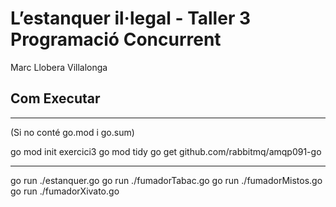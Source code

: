 # L’estanquer il·legal - Taller 3 Programació Concurrent

Marc Llobera Villalonga

## Com Executar

-----------------------------------------------

(Si no conté go.mod i go.sum)

go mod init exercici3
go mod tidy
go get github.com/rabbitmq/amqp091-go

-----------------------------------------------

go run ./estanquer.go
go run ./fumadorTabac.go
go run ./fumadorMistos.go
go run ./fumadorXivato.go
